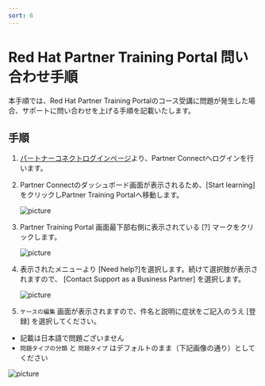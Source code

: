 ```yaml
---
sort: 6
---
```


# Red Hat Partner Training Portal 問い合わせ手順

本手順では、Red Hat Partner Training Portalのコース受講に問題が発生した場合、サポートに問い合わせを上げる手順を記載いたします。

## 手順

1. [パートナーコネクトログインページ](https://sso.redhat.com/auth/realms/redhat-external/protocol/saml/clients/redhat?RelayState=%2FDashboard_page)より、Partner Connectへログインを行います。

1. Partner Connectのダッシュボード画面が表示されるため、[Start learning]をクリックしPartner Training Portalへ移動します。

   ![picture](https://github.com/RH-OPEN/rh-open.github.io/blob/main/offering/images/ptp/001.png?raw=true)

1. Partner Training Portal 画面最下部右側に表示されている [?] マークをクリックします。

   ![picture](https://github.com/RH-OPEN/rh-open.github.io/blob/main/offering/images/ptp/case_001.png?raw=true)

1. 表示されたメニューより [Need help?]を選択します。続けて選択肢が表示されますので、 [Contact Support as a Business Partner] を選択します。

   ![picture](https://github.com/RH-OPEN/rh-open.github.io/blob/main/offering/images/ptp/case_002.png?raw=true)

1.  `ケースの編集` 画面が表示されますので、件名と説明に症状をご記入のうえ [登録] を選択してください。
   - 記載は日本語で問題ございません
   - `問題タイプの分類` と `問題タイプ` はデフォルトのまま（下記画像の通り）としてください

   ![picture](https://github.com/RH-OPEN/rh-open.github.io/blob/main/offering/images/ptp/case_003.png?raw=true)